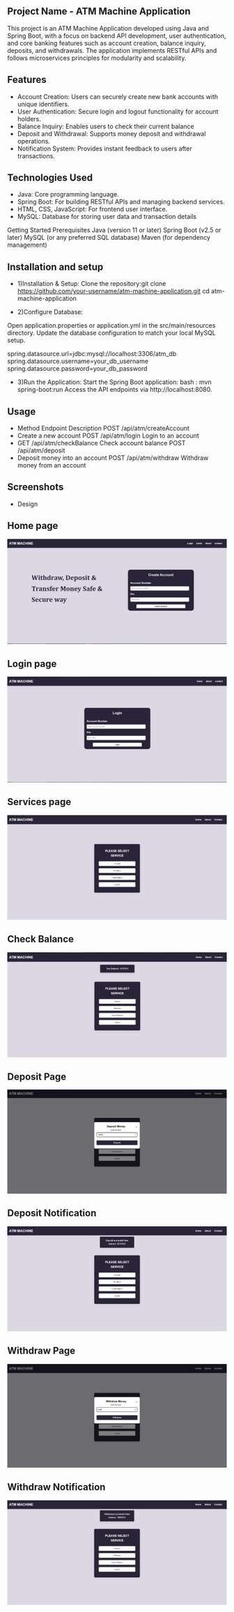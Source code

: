 
## Project Name - ATM Machine Application
This project is an ATM Machine Application developed using Java and Spring Boot, with a focus on backend API development, user authentication, and core banking features such as account creation, balance inquiry, deposits, and withdrawals. The application implements RESTful APIs and follows microservices principles for modularity and scalability.


## Features

- Account Creation: Users can securely create new bank accounts with unique identifiers.
- User Authentication: Secure login and logout functionality for account holders.
- Balance Inquiry: Enables users to check their current balance
- Deposit and Withdrawal: Supports money deposit and withdrawal operations.
- Notification System: Provides instant feedback to users after transactions.


## Technologies Used
- Java: Core programming language.
- Spring Boot: For building RESTful APIs and managing backend services.
- HTML, CSS, JavaScript: For frontend user interface. 
-  MySQL: Database for storing user data and transaction details

Getting Started Prerequisites Java (version 11 or later) Spring Boot (v2.5 or later) MySQL (or any preferred SQL database) Maven (for dependency management)
## Installation and setup

- 1)Installation & Setup: Clone the repository:git clone https://github.com/your-username/atm-machine-application.git cd atm-machine-application

- 2)Configure Database:

Open application.properties or application.yml in the src/main/resources directory. Update the database configuration to match your local MySQL setup.

spring.datasource.url=jdbc:mysql://localhost:3306/atm_db spring.datasource.username=your_db_username spring.datasource.password=your_db_password

- 3)Run the Application: Start the Spring Boot application: bash : mvn spring-boot:run Access the API endpoints via http://localhost:8080.
## Usage

- Method Endpoint Description POST /api/atm/createAccount 
- Create a new account POST /api/atm/login Login to an account 
- GET /api/atm/checkBalance Check account balance POST /api/atm/deposit 
- Deposit money into an account POST /api/atm/withdraw Withdraw money from an account

## Screenshots
 - Design

 ## Home page
![HOME PAGE](https://github.com/NIKHILSALIAN/ATM_MACHINE/blob/main/ATM_MACHINE/Screenshots/Home%20page.PNG?raw=true)

## Login page
![HOME PAGE](https://github.com/NIKHILSALIAN/ATM_MACHINE/blob/main/ATM_MACHINE/Screenshots/Login%20page.PNG?raw=true)

## Services page

![HOME PAGE](https://github.com/NIKHILSALIAN/ATM_MACHINE/blob/main/ATM_MACHINE/Screenshots/Service%20page.PNG?raw=true)

## Check Balance 
![HOME PAGE](https://github.com/NIKHILSALIAN/ATM_MACHINE/blob/main/ATM_MACHINE/Screenshots/Check%20balance.PNG?raw=true)

## Deposit Page 
![HOME PAGE](https://github.com/NIKHILSALIAN/ATM_MACHINE/blob/main/ATM_MACHINE/Screenshots/Deposit.PNG?raw=true)

## Deposit Notification
![HOME PAGE](https://github.com/NIKHILSALIAN/ATM_MACHINE/blob/main/ATM_MACHINE/Screenshots/Deposit%20notification.PNG?raw=true)

## Withdraw Page
![HOME PAGE](https://github.com/NIKHILSALIAN/ATM_MACHINE/blob/main/ATM_MACHINE/Screenshots/Withdraw%20page.PNG?raw=true)


## Withdraw Notification
![HOME PAGE](https://github.com/NIKHILSALIAN/ATM_MACHINE/blob/main/ATM_MACHINE/Screenshots/Withdraw%20notification.PNG?raw=true)
 


